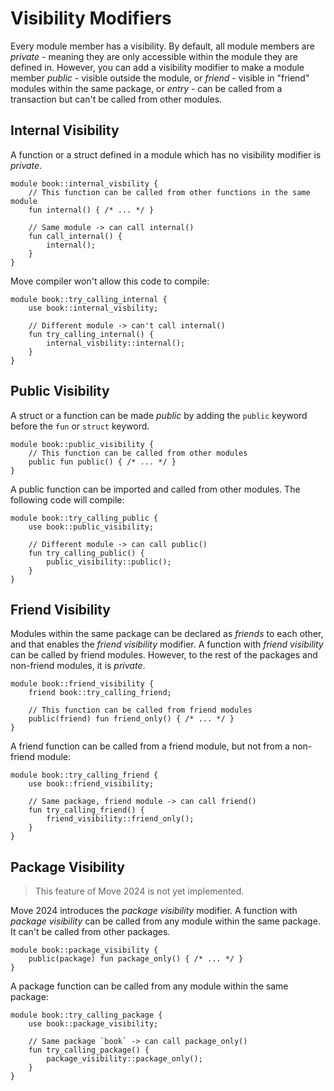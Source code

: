 # Visibility Modifiers

Every module member has a visibility. By default, all module members are *private* - meaning they are only accessible within the module they are defined in. However, you can add a visibility modifier to make a module member *public* - visible outside the module, or *friend* - visible in "friend" modules within the same package, or *entry* - can be called from a transaction but can't be called from other modules.

## Internal Visibility

A function or a struct defined in a module which has no visibility modifier is *private*.

```move
module book::internal_visbility {
    // This function can be called from other functions in the same module
    fun internal() { /* ... */ }

    // Same module -> can call internal()
    fun call_internal() {
        internal();
    }
}
```

Move compiler won't allow this code to compile:

<!-- TODO: add failure flag to example -->

```move
module book::try_calling_internal {
    use book::internal_visbility;

    // Different module -> can't call internal()
    fun try_calling_internal() {
        internal_visbility::internal();
    }
}
```

## Public Visibility

A struct or a function can be made *public* by adding the `public` keyword before the `fun` or `struct` keyword.

```move
module book::public_visibility {
    // This function can be called from other modules
    public fun public() { /* ... */ }
}
```

A public function can be imported and called from other modules. The following code will compile:

```move
module book::try_calling_public {
    use book::public_visibility;

    // Different module -> can call public()
    fun try_calling_public() {
        public_visibility::public();
    }
}
```

## Friend Visibility

Modules within the same package can be declared as *friends* to each other, and that enables the *friend visibility* modifier. A function with *friend visibility* can be called by friend modules. However, to the rest of the packages and non-friend modules, it is *private*.

```move
module book::friend_visibility {
    friend book::try_calling_friend;

    // This function can be called from friend modules
    public(friend) fun friend_only() { /* ... */ }
}
```

A friend function can be called from a friend module, but not from a non-friend module:

```move
module book::try_calling_friend {
    use book::friend_visibility;

    // Same package, friend module -> can call friend()
    fun try_calling_friend() {
        friend_visibility::friend_only();
    }
}
```

## Package Visibility

> This feature of Move 2024 is not yet implemented.

Move 2024 introduces the *package visibility* modifier. A function with *package visibility* can be called from any module within the same package. It can't be called from other packages.

```move
module book::package_visibility {
    public(package) fun package_only() { /* ... */ }
}
```

A package function can be called from any module within the same package:

```move
module book::try_calling_package {
    use book::package_visibility;

    // Same package `book` -> can call package_only()
    fun try_calling_package() {
        package_visibility::package_only();
    }
}
```
